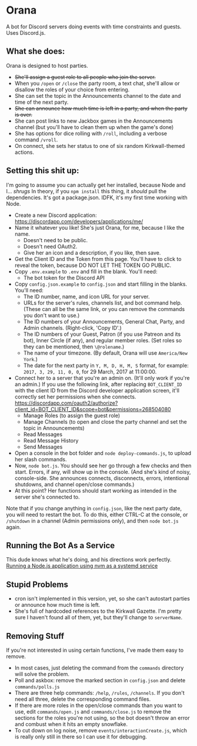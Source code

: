 # Orana
A bot for Discord servers doing events with time constraints and guests. Uses Discord.js.

## What she does:
Orana is designed to host parties.
* ~~She'll assign a guest role to all people who join the server.~~
* When you `/open` or `/close` the party room, a text chat, she'll allow or disallow the roles of your choice from entering.
* She can set the topic in the Announcements channel to the date and time of the next party.
* ~~She can announce how much time is left in a party, and when the party is over.~~
* She can post links to new Jackbox games in the Announcements channel (but you'll have to clean them up when the game's done)
* She has options for dice rolling with `/roll`, including a verbose command `/vroll`.
* On connect, she sets her status to one of six random Kirkwall-themed actions.

## Setting this shit up:
I'm going to assume you can actually get her installed, because Node and I... *shrugs* In theory, if you `npm install` this thing, it *should* pull the dependencies. It's got a package.json. IDFK, it's my first time working with Node.

* Create a new Discord application: <https://discordapp.com/developers/applications/me/>
* Name it whatever you like! She's just Orana, for me, because I like the name.
	* Doesn't need to be public.
	* Doesn't need OAuth2.
	* Give her an icon and a description, if you like, then save.
* Get the Client ID and the Token from this page. You'll have to click to reveal the token, because DO NOT LET THE TOKEN GO PUBLIC.
* Copy `.env.example` to `.env` and fill in the blank. You'll need:
	* The bot token for the Discord API
* Copy `config.json.example` to `config.json` and start filling in the blanks. You'll need:
	* The ID number, name, and icon URL for your server.
	* URLs for the server's rules, channels list, and bot command help. (These can all be the same link, or you can remove the commands you don't want to use.)
	* The ID numbers of your Announcements, General Chat, Party, and Admin channels. (Right-click, 'Copy ID'.)
	* The ID numbers of your Guest, Patron (if you use Patreon and its bot), Inner Circle (if any), and regular member roles. (Set roles so they can be mentioned, then `\@rolename`.)
	* The name of your timezone. (By default, Orana will use `America/New York`.)
	* The date for the next party in `Y, M, D, H, M, S` format, for example: `2017, 3, 29, 11, 0, 0`, for 29 March, 2017 at 11:00:00.
* Connect her to a server that you're an admin on. (It'll only work if you're an admin.) If you use the following link, after replacing `BOT_CLIENT_ID` with the client ID from the Discord developer application screen, it'll correctly set her permissions when she connects. https://discordapp.com/oauth2/authorize?client_id=BOT_CLIENT_ID&scope=bot&permissions=268504080
	* Manage Roles (to assign the guest role)
	* Manage Channels (to open and close the party channel and set the topic in Announcements)
	* Read Messages
	* Read Message History
	* Send Messages
* Open a console in the bot folder and `node deploy-commands.js`, to upload her slash commands.
* Now, `node bot.js`. You should see her go through a few checks and then start. Errors, if any, will show up in the console. (And she's kind of noisy, console-side. She announces connects, disconnects, errors, intentional shutdowns, and channel open/close commands.)
* At this point? Her functions should start working as intended in the server she's connected to.

Note that if you change anything in `config.json`, like the next party date, you will need to restart the bot. To do this, either CTRL-C at the console, or `/shutdown` in a channel (Admin permissions only), and then `node bot.js` again.

## Running the Bot As a Service
This dude knows what he's doing, and his directions work perfectly.
[Running a Node.js application using nvm as a systemd service](https://gist.github.com/joepie91/73ce30dd258296bd24af23e9c5f761aa)

## Stupid Problems
* cron isn't implemented in this version, yet, so she can't autostart parties or announce how much time is left.
* She's full of hardcoded references to the Kirkwall Gazette. I'm pretty sure I haven't found all of them, yet, but they'll change to `serverName`.

## Removing Stuff
If you're not interested in using certain functions, I've made them easy to remove.
* In most cases, just deleting the command from the `commands` directory will solve the problem.
* Poll and askbox: remove the marked section in `config.json` and delete `commands/polls.js`
* There are three help commands: `/help`, `/rules`, `/channels`. If you don't need all three, delete the corresponding command files.
* If there are more roles in the open/close commands than you want to use, edit `commands/open.js` and `commands/close.js` to remove the sections for the roles you're not using, so the bot doesn't throw an error and combust when it hits an empty snowflake.
* To cut down on log noise, remove `events/interactionCreate.js`, which is really only still in there so I can use it for debugging.
